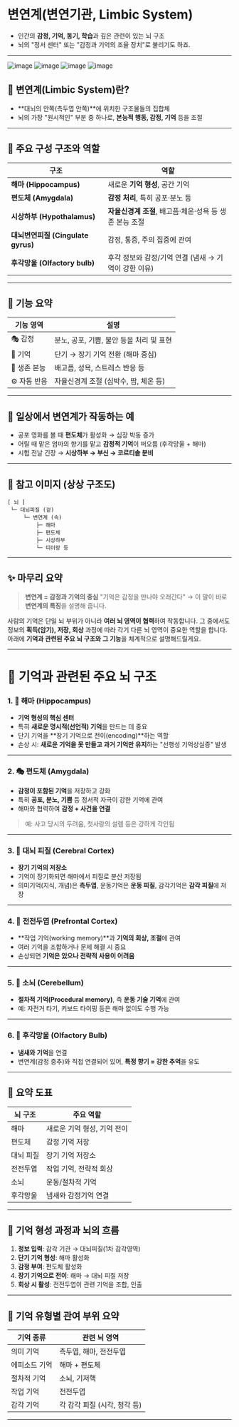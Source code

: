 
# 변연계(변연기관, Limbic System)
- 인간의 **감정, 기억, 동기, 학습**과 깊은 관련이 있는 뇌 구조
- 뇌의 "정서 센터" 또는 "감정과 기억의 조율 장치"로 불리기도 하죠.
---
![image](https://github.com/user-attachments/assets/c0a54cd9-a9a5-4caf-a455-26feecc1d772)
![image](https://github.com/user-attachments/assets/20d90f59-0c2b-4e27-9dcc-8b9b3f572b34)
![image](https://github.com/user-attachments/assets/a8819353-6057-427f-821f-65e0e14accac)
![image](https://github.com/user-attachments/assets/4e857090-7bae-41a7-86bc-be82b450e5c0)

## 🧠 변연계(Limbic System)란?

* \*\*대뇌의 안쪽(측두엽 안쪽)\*\*에 위치한 구조물들의 집합체
* 뇌의 가장 "원시적인" 부분 중 하나로, **본능적 행동, 감정, 기억** 등을 조절

---

## 🔬 주요 구성 구조와 역할

| 구조                           | 역할                                 |
| ---------------------------- | ---------------------------------- |
| **해마 (Hippocampus)**         | 새로운 **기억 형성**, 공간 기억               |
| **편도체 (Amygdala)**           | **감정 처리**, 특히 공포·분노 등              |
| **시상하부 (Hypothalamus)**      | **자율신경계 조절**, 배고픔·체온·성욕 등 생존 본능 조절 |
| **대뇌변연피질 (Cingulate gyrus)** | 감정, 통증, 주의 집중에 관여                  |
| **후각망울 (Olfactory bulb)**    | 후각 정보와 감정/기억 연결 (냄새 → 기억이 강한 이유)   |

---

## 🧪 기능 요약

| 기능 영역    | 설명                        |
| -------- | ------------------------- |
| 🎭 감정    | 분노, 공포, 기쁨, 불안 등을 처리 및 표현 |
| 🧠 기억    | 단기 → 장기 기억 전환 (해마 중심)     |
| 🧬 생존 본능 | 배고픔, 성욕, 스트레스 반응 등        |
| ⚙️ 자동 반응 | 자율신경계 조절 (심박수, 땀, 체온 등)   |

---

## 📌 일상에서 변연계가 작동하는 예

* 공포 영화를 볼 때 **편도체**가 활성화 → 심장 박동 증가
* 어릴 때 맡은 엄마의 향기를 맡고 **감정적 기억**이 떠오름 (후각망울 + 해마)
* 시험 전날 긴장 → **시상하부 → 부신 → 코르티솔 분비**

---

## 🧠 참고 이미지 (상상 구조도)

```
[ 뇌 ]
 └─ 대뇌피질 (겉)
     └─ 변연계 (속)
         ├─ 해마
         ├─ 편도체
         ├─ 시상하부
         └─ 띠이랑 등
```

---

## ✨ 마무리 요약

> **변연계 = 감정과 기억의 중심**
> "기억은 감정을 만나야 오래간다" → 이 말이 바로 **변연계의 특징**을 설명해 줍니다.

사람의 기억은 단일 뇌 부위가 아니라 **여러 뇌 영역이 협력**하여 작동합니다. 그 중에서도 정보의 **획득(암기), 저장, 회상** 과정에 따라 각기 다른 뇌 영역이 중요한 역할을 합니다. 아래에 **기억과 관련된 주요 뇌 구조와 그 기능**을 체계적으로 설명해드릴게요.

---

# 🧠 기억과 관련된 주요 뇌 구조

### 1. 🧩 **해마 (Hippocampus)**

* **기억 형성의 핵심 센터**
* 특히 **새로운 명시적(선언적) 기억**을 만드는 데 중요
* 단기 기억을 \*\*장기 기억으로 전이(encoding)\*\*하는 역할
* 손상 시: **새로운 기억을 못 만들고 과거 기억만 유지**하는 "선행성 기억상실증" 발생

---

### 2. 🎭 **편도체 (Amygdala)**

* **감정이 포함된 기억**을 저장하고 강화
* 특히 **공포, 분노, 기쁨** 등 정서적 자극이 강한 기억에 관여
* 해마와 협력하여 **감정 + 사건을 연결**

> 예: 사고 당시의 두려움, 첫사랑의 설렘 등은 강하게 각인됨

---

### 3. 🧠 **대뇌 피질 (Cerebral Cortex)**

* **장기 기억의 저장소**
* 기억이 장기화되면 해마에서 피질로 분산 저장됨
* 의미기억(지식, 개념)은 **측두엽**, 운동기억은 **운동 피질**, 감각기억은 **감각 피질**에 저장

---

### 4. 🧬 **전전두엽 (Prefrontal Cortex)**

* \*\*작업 기억(working memory)\*\*과 **기억의 회상, 조절**에 관여
* 여러 기억을 조합하거나 문제 해결 시 중요
* 손상되면 **기억은 있으나 전략적 사용이 어려움**

---

### 5. 🧠 **소뇌 (Cerebellum)**

* **절차적 기억(Procedural memory)**, 즉 **운동 기술 기억**에 관여
* 예: 자전거 타기, 키보드 타이핑 등은 해마 없이도 수행 가능

---

### 6. 👃 **후각망울 (Olfactory Bulb)**

* **냄새와 기억**을 연결
* 변연계(감정 중추)와 직접 연결되어 있어, **특정 향기 = 강한 추억**을 유도

---

## 🧠 요약 도표

| 뇌 구조  | 주요 역할            |
| ----- | ---------------- |
| 해마    | 새로운 기억 형성, 기억 전이 |
| 편도체   | 감정 기억 저장         |
| 대뇌 피질 | 장기 기억 저장소        |
| 전전두엽  | 작업 기억, 전략적 회상    |
| 소뇌    | 운동/절차적 기억        |
| 후각망울  | 냄새와 감정기억 연결      |

---

## 🧠 기억 형성 과정과 뇌의 흐름

1. **정보 입력**: 감각 기관 → 대뇌피질(1차 감각영역)
2. **단기 기억 형성**: 해마 활성화
3. **감정 부여**: 편도체 활성화
4. **장기 기억으로 전이**: 해마 → 대뇌 피질 저장
5. **회상 시 활성**: 전전두엽이 관련 기억을 조합, 인출

---

## 🔁 기억 유형별 관여 부위 요약

| 기억 종류   | 관련 뇌 영역            |
| ------- | ------------------ |
| 의미 기억   | 측두엽, 해마, 전전두엽      |
| 에피소드 기억 | 해마 + 편도체           |
| 절차적 기억  | 소뇌, 기저핵            |
| 작업 기억   | 전전두엽               |
| 감각 기억   | 각 감각 피질 (시각, 청각 등) |

---
